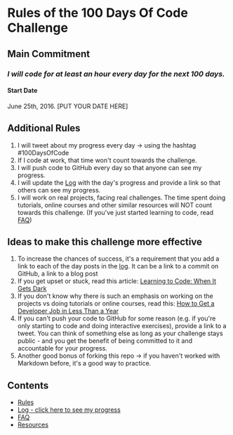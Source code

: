 # Rules of the 100 Days Of Code Challenge

## Main Commitment

### *I will code for at least an hour every day for the next 100 days.*

#### Start Date

June 25th, 2016. [PUT YOUR DATE HERE]

## Additional Rules

1. I will tweet about my progress every day -> using the hashtag #100DaysOfCode
2. If I code at work, that time won't count towards the challenge.
3. I will push code to GitHub every day so that anyone can see my progress.
4. I will update the [Log](log.md) with the day's progress and provide a link so
   that others can see my progress.
5. I will work on real projects, facing real challenges. The time spent doing
   tutorials, online courses and other similar resources will NOT count towards
   this challenge. (If you've just started learning to code, read [FAQ](FAQ.md))

## Ideas to make this challenge more effective

1. To increase the chances of success, it's a requirement that you add a link to
   each of the day posts in the [log](log.md). It can be a link to a commit on
   GitHub, a link to a blog post
2. If you get upset or stuck, read this article: [Learning to Code: When It Gets
   Dark](https://www.freecodecamp.org/news/learning-to-code-when-it-gets-dark-e485edfb58fd/)
3. If you don't know why there is such an emphasis on working on the projects vs
   doing tutorials or online courses, read this: [How to Get a Developer Job in
   Less Than a
   Year](https://www.freecodecamp.org/news/how-to-get-a-developer-job-in-less-than-a-year-c27bbfe71645/)
4. If you can't push your code to GitHub for some reason (e.g. if you're only
   starting to code and doing interactive exercises), provide a link to a tweet.
   You can think of something else as long as your challenge stays public - and
   you get the benefit of being committed to it and accountable for your
   progress.
5. Another good bonus of forking this repo -> if you haven't worked with
   Markdown before, it's a good way to practice.

## Contents

* [Rules](rules.md)
* [Log - click here to see my progress](log.md)
* [FAQ](FAQ.md)
* [Resources](resources.md)
